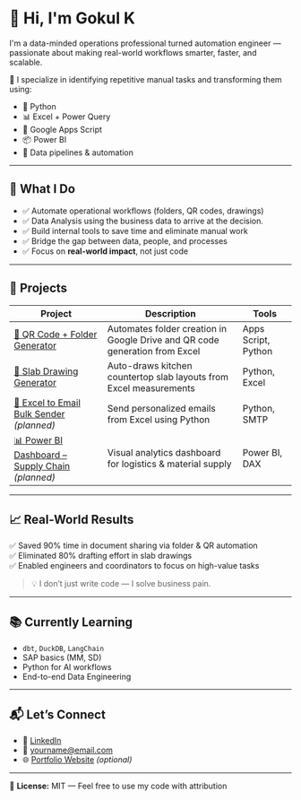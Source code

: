 # 👋 Hi, I'm Gokul K

I'm a data-minded operations professional turned automation engineer — passionate about making real-world workflows smarter, faster, and scalable.

🔧 I specialize in identifying repetitive manual tasks and transforming them using:
- 🐍 Python
- 📊 Excel + Power Query
- 📁 Google Apps Script
- 📦 Power BI
- 🔌 Data pipelines & automation

---

## 🚀 What I Do

- ✅ Automate operational workflows (folders, QR codes, drawings)
- ✅ Data Analysis using the business data to arrive at the decision.
- ✅ Build internal tools to save time and eliminate manual work
- ✅ Bridge the gap between data, people, and processes
- ✅ Focus on **real-world impact**, not just code

---

## 🧰 Projects

| Project | Description | Tools |
|--------|-------------|-------|
| [📁 QR Code + Folder Generator](https://github.com/gokul-k/qr-code-folder-generator) | Automates folder creation in Google Drive and QR code generation from Excel | Apps Script, Python |
| [📏 Slab Drawing Generator](https://github.com/gokul-k/slab-drawing-generator) | Auto-draws kitchen countertop slab layouts from Excel measurements | Python, Excel |
| [📨 Excel to Email Bulk Sender](https://github.com/gokul-k/python-email-bulk-sender) *(planned)* | Send personalized emails from Excel using Python | Python, SMTP |
| [📊 Power BI Dashboard – Supply Chain](https://github.com/gokul-k/client-dashboard-powerbi) *(planned)* | Visual analytics dashboard for logistics & material supply | Power BI, DAX |

---

## 📈 Real-World Results

✅ Saved 90% time in document sharing via folder & QR automation  
✅ Eliminated 80% drafting effort in slab drawings  
✅ Enabled engineers and coordinators to focus on high-value tasks  

> 💡 I don’t just write code — I solve business pain.

---

## 📚 Currently Learning

- `dbt`, `DuckDB`, `LangChain`
- SAP basics (MM, SD)
- Python for AI workflows
- End-to-end Data Engineering

---

## 📬 Let’s Connect

- 🔗 [LinkedIn](https://linkedin.com/in/your-profile)
- 📧 yourname@email.com
- 🌐 [Portfolio Website](#) *(optional)*

---

🧾 **License:** MIT — Feel free to use my code with attribution  

